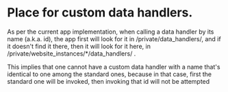 # Place for custom data handlers.

As per the current app implementation, when calling a data handler by its name
(a.k.a. id), the app first will look for it in /private/data_handlers/, and if
it doesn't find it there, then it will look for it here, in
/private/website_instances/*/data_handlers/ .

This implies that one cannot have a custom data handler with a name
that's identical to one among the standard ones, because in that case, first
the standard one will be invoked, then invoking that id will not be attempted
